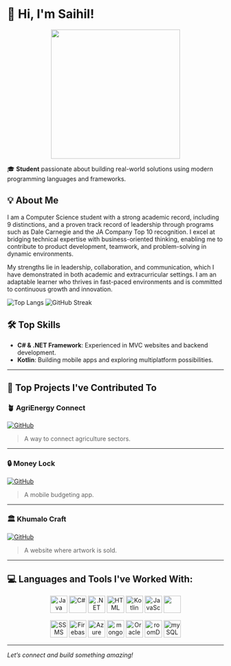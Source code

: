 # 👋 Hi, I'm Saihil!

<p align="center">
  <img src="https://camo.githubusercontent.com/2366b34bb903c09617990fb5fff4622f3e941349e846ddb7e73df872a9d21233/68747470733a2f2f63646e2e6472696262626c652e636f6d2f75736572732f3733303730332f73637265656e73686f74732f363538313234332f6176656e746f2e676966" width="300px" />
</p>

🎓 **Student** passionate about building real-world solutions using modern programming languages and frameworks.

## 💡 About Me
I am a Computer Science student with a strong academic record, including 9 distinctions, and a proven track record of leadership through programs such as Dale Carnegie and the JA Company Top 10 recognition. I excel at bridging technical expertise with business-oriented thinking, enabling me to contribute to product development, teamwork, and problem-solving in dynamic environments.

My strengths lie in leadership, collaboration, and communication, which I have demonstrated in both academic and extracurricular settings. I am an adaptable learner who thrives in fast-paced environments and is committed to continuous growth and innovation.

![Top Langs](https://github-readme-stats.vercel.app/api/top-langs/?username=ST10294145&layout=compact&theme=radical)
 ![GitHub Streak](https://streak-stats.demolab.com?user=ST10294145&theme=radical)

## 🛠️ Top Skills
- **C# & .NET Framework**: Experienced in MVC websites and backend development.
- **Kotlin**: Building mobile apps and exploring multiplatform possibilities.

---

## 🚀 Top Projects I've Contributed To

### 🪴 AgriEnergy Connect
[![GitHub](https://img.shields.io/badge/-View%20on%20GitHub-000?style=for-the-badge&logo=github)](https://github.com/ST10294145/AgriEnergyConnect)
> A way to connect agriculture sectors.

---

### 🔒 Money Lock
[![GitHub](https://img.shields.io/badge/-View%20on%20GitHub-000?style=for-the-badge&logo=github)](https://github.com/ST10294145/Money-Lock)
> A mobile budgeting app.

---

### 🏛️ Khumalo Craft
[![GitHub](https://img.shields.io/badge/-View%20on%20GitHub-000?style=for-the-badge&logo=github)](https://github.com/ST10294145/NewKhumaloCraft)
> A website where artwork is sold.

---


  
 
  
## 💻 Languages and Tools I've Worked With:

<p align="center">
  <img width="40" src="https://cdn.jsdelivr.net/gh/devicons/devicon/icons/java/java-original.svg" alt="Java"/>
  <img width="40" src="https://cdn.jsdelivr.net/gh/devicons/devicon/icons/csharp/csharp-original.svg" alt="C#"/>
  <img width="40" src="https://cdn.worldvectorlogo.com/logos/dot-net-core-7.svg" alt=".NET"/>
  <img width="40" src="https://cdn.jsdelivr.net/gh/devicons/devicon/icons/html5/html5-original.svg" alt="HTML"/>
  <img width="40" src="https://cdn.jsdelivr.net/gh/devicons/devicon/icons/kotlin/kotlin-original.svg" alt="Kotlin"/>
  <img width="40" src="https://cdn.jsdelivr.net/gh/devicons/devicon/icons/javascript/javascript-original.svg" alt="JavaScript"/>
  <img width="40" src="https://upload.wikimedia.org/wikipedia/commons/thumb/d/d9/Node.js_logo.svg/1280px-Node.js_logo.svg.png"/>
</p>

<p align="center">
  <img width="40" src="https://andyleonard.blog/wp-content/uploads/2022/06/SSMS18logo.jpg" alt="SSMS"/>
  <img width="40" src="https://cdn.worldvectorlogo.com/logos/firebase-1.svg" alt="Firebase"/>
  <img width="40" src="https://brandlogos.net/wp-content/uploads/2022/07/microsoft_azure-logo_brandlogos.net_mlyt6-512x512.png" alt="Azure"/>
  <img width="40" src="https://encrypted-tbn0.gstatic.com/images?q=tbn:ANd9GcTkIyzuKbWXglpMjXFmRqCSJOaRfyswluGasA&s" alt="mongoDB"/>
  <img width="40" src="https://encrypted-tbn0.gstatic.com/images?q=tbn:ANd9GcQnOVjTWaheo4E99cgYZ6y14tpsgHlm0VN8Hw&s" alt="Oracle"/>
  <img width="40" src="https://raw.githubusercontent.com/irontec/android-room-example/master/logo.png" alt="roomDB"/>
  <img width="40" src="https://images-wixmp-ed30a86b8c4ca887773594c2.wixmp.com/f/d8db7df3-eed9-477a-9352-1e0f34f31677/de5xpw6-2efaf2a1-29a1-48a5-942e-52579063ef55.png?token=eyJ0eXAiOiJKV1QiLCJhbGciOiJIUzI1NiJ9.eyJzdWIiOiJ1cm46YXBwOjdlMGQxODg5ODIyNjQzNzNhNWYwZDQxNWVhMGQyNmUwIiwiaXNzIjoidXJuOmFwcDo3ZTBkMTg4OTgyMjY0MzczYTVmMGQ0MTVlYTBkMjZlMCIsIm9iaiI6W1t7InBhdGgiOiJcL2ZcL2Q4ZGI3ZGYzLWVlZDktNDc3YS05MzUyLTFlMGYzNGYzMTY3N1wvZGU1eHB3Ni0yZWZhZjJhMS0yOWExLTQ4YTUtOTQyZS01MjU3OTA2M2VmNTUucG5nIn1dXSwiYXVkIjpbInVybjpzZXJ2aWNlOmZpbGUuZG93bmxvYWQiXX0.sWwwUjRi7TZvW8Qkk_eWLqXxUrwEPGiJfUd0nQaBTnk" alt="mySQL"/>
</p>


---

*Let’s connect and build something amazing!*

 
